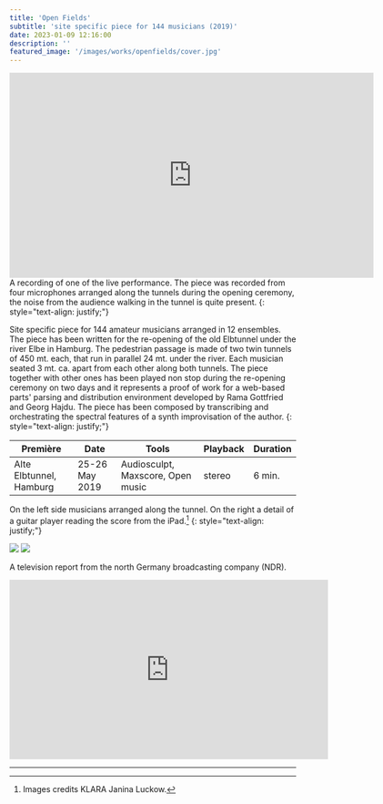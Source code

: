 ```yaml
---
title: 'Open Fields'
subtitle: 'site specific piece for 144 musicians (2019)'
date: 2023-01-09 12:16:00
description: ''
featured_image: '/images/works/openfields/cover.jpg'
---
```



<iframe src="https://player.vimeo.com/video/690681774" width="640" height="360" frameborder="0" allowfullscreen></iframe>
A recording of one of the live performance. The piece was recorded from four microphones arranged along the tunnels during the opening ceremony, the noise from the audience walking in the tunnel is quite present.
{: style="text-align: justify;"}


Site specific piece for 144 amateur musicians arranged in 12 ensembles. The piece has been written for the re-opening of the old Elbtunnel under the river Elbe in Hamburg. The pedestrian passage is made of two twin tunnels of 450 mt. each, that run in parallel 24 mt. under the river. Each musician seated 3 mt. ca. apart from each other along both tunnels. The piece together with other ones has been played non stop during the re-opening ceremony on two days and it represents a proof of work for a web-based parts' parsing and distribution environment developed by Rama Gottfried and Georg Hajdu. 
The piece has been composed by transcribing and orchestrating the spectral features of a synth improvisation of the author.
{: style="text-align: justify;"}  


| Première                  | Date             | Tools                               | Playback   | Duration   |
|---------------------------|------------------|-------------------------------------|------------|------------|
| Alte Elbtunnel, Hamburg   | 25-26 May 2019   | Audiosculpt, Maxscore, Open music   | stereo     | 6 min.     |



On the left side musicians arranged along the tunnel. On the right a detail of a guitar player reading the score from the iPad.[^1]
{: style="text-align: justify;"}

[^1]: Images credits KLARA Janina Luckow.

<div class="gallery" data-columns="2">
	<img src="{{site.baseurl}}/images/works/openfields/snippet-1.jpg">
	<img src="{{site.baseurl}}/images/works/openfields/snippet-2.jpg">
</div>



A television report from the north Germany broadcasting company (NDR). 

<iframe width="560" height="315" src="https://www.youtube.com/embed/cdnA_ZijYUI" title="YouTube video player" frameborder="0" allowfullscreen></iframe>

---